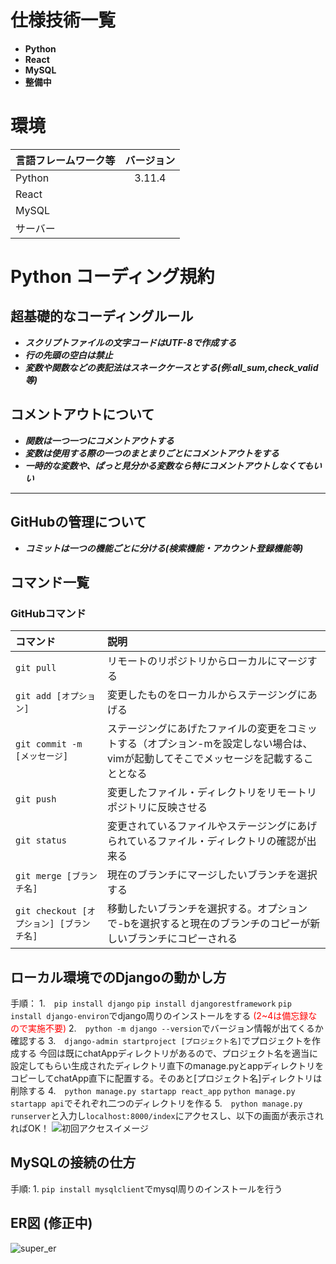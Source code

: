 # 仕様技術一覧
- **Python**
- **React**
- **MySQL**
- **整備中**

# 環境
|言語フレームワーク等|バージョン|
|:---|:---:|
|Python|3.11.4|
|React||
|MySQL||
|サーバー||


# Python コーディング規約

## 超基礎的なコーディングルール
- ***スクリプトファイルの文字コードはUTF-8で作成する***
- ***行の先頭の空白は禁止***
- ***変数や関数などの表記法はスネークケースとする(例:all_sum,check_valid等)***

## コメントアウトについて
- ***関数は一つ一つにコメントアウトする***
- ***変数は使用する際の一つのまとまりごとにコメントアウトをする***
- ***一時的な変数や、ぱっと見分かる変数なら特にコメントアウトしなくてもいい***
---

## GitHubの管理について
- ***コミットは一つの機能ごとに分ける(検索機能・アカウント登録機能等)***

## コマンド一覧
### GitHubコマンド
|コマンド|説明|
|:--|:--|
|```git pull```|リモートのリポジトリからローカルにマージする|
|```git add [オプション]```|変更したものをローカルからステージングにあげる|
|```git commit -m [メッセージ]```|ステージングにあげたファイルの変更をコミットする（オプション-mを設定しない場合は、vimが起動してそこでメッセージを記載することとなる|
|```git push```|変更したファイル・ディレクトリをリモートリポジトリに反映させる|
|```git status```|変更されているファイルやステージングにあげられているファイル・ディレクトリの確認が出来る|
|```git merge [ブランチ名]```|現在のブランチにマージしたいブランチを選択する|
|```git checkout [オプション] [ブランチ名]```|移動したいブランチを選択する。オプションで-bを選択すると現在のブランチのコピーが新しいブランチにコピーされる|

## ローカル環境でのDjangoの動かし方
手順：
1\.　```pip install django``` ```pip install djangorestframework``` ```pip install django-environ```でdjango周りのインストールをする
<span style="color:red">(2~4は備忘録なので実施不要)</span>
2\.　```python -m django --version```でバージョン情報が出てくるか確認する
3\.　```django-admin startproject [プロジェクト名]```でプロジェクトを作成する
今回は既にchatAppディレクトリがあるので、プロジェクト名を適当に設定してもらい生成されたディレクトリ直下のmanage.pyとappディレクトリをコピーしてchatApp直下に配置する。そのあと[プロジェクト名]ディレクトリは削除する
4\.　```python manage.py startapp react_app``` ```python manage.py startapp api```でそれぞれ二つのディレクトリを作る
5\.　```python manage.py runserver```と入力し```localhost:8000/index```にアクセスし、以下の画面が表示されればOK！
![初回アクセスイメージ](https://github.com/kuriken121227/chatApp/assets/136247859/83363944-d3bd-42c1-8ae4-63006b45d594)

## MySQLの接続の仕方
手順:
1\. ```pip install mysqlclient```でmysql周りのインストールを行う
## ER図 (修正中)
![super_er](https://github.com/kuriken121227/chatApp/assets/136247859/1d5b2e32-9296-4631-81a3-9dfcaa05f0d2)